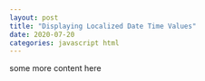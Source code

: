 ```yaml
---
layout: post
title: "Displaying Localized Date Time Values"
date: 2020-07-20
categories: javascript html
---
```


some more content here